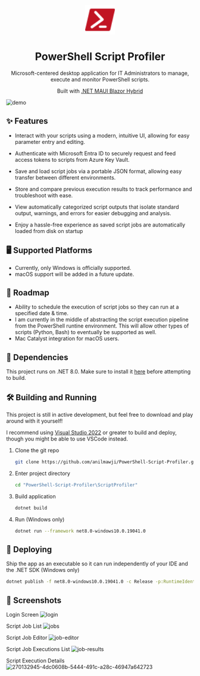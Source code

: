 <div align="center">
  <img alt="logo" src="ScriptProfiler/Resources/Images/powershell_red.svg" width="80" />
</div>
<h1 align="center">
  PowerShell Script Profiler
</h1>
<p align="center">
  Microsoft-centered desktop application for IT Administrators to manage, execute and monitor PowerShell scripts.
</p>
<p align="center">
  Built with <a href="https://learn.microsoft.com/en-us/dotnet/maui/what-is-maui?view=net-maui-8.0">.NET MAUI Blazor Hybrid</a>
</p>

![demo](https://github.com/anilmawji/PowerShell-Script-Runner/assets/36245645/9c2ef69e-27a2-4085-b594-82332d4d4272)

## ✨ Features

- Interact with your scripts using a modern, intuitive UI, allowing for easy parameter entry and editing.

- Authenticate with Microsoft Entra ID to securely request and feed access tokens to scripts from Azure Key Vault.

- Save and load script jobs via a portable JSON format, allowing easy transfer between different environments.

- Store and compare previous execution results to track performance and troubleshoot with ease.

- View automatically categorized script outputs that isolate standard output, warnings, and errors for easier debugging and analysis.

- Enjoy a hassle-free experience as saved script jobs are automatically loaded from disk on startup

## 🖥️ Supported Platforms

- Currently, only Windows is officially supported.
- macOS support will be added in a future update.

## 📌 Roadmap

- Ability to schedule the execution of script jobs so they can run at a specified date & time.
- I am currently in the middle of abstracting the script execution pipeline from the PowerShell runtine environment. This will allow other types of scripts (Python, Bash) to eventually be supported as well.
- Mac Catalyst integration for macOS users.

## 🔗 Dependencies

This project runs on .NET 8.0. Make sure to install it [here](https://dotnet.microsoft.com/en-us/download/dotnet/8.0)  before attempting to build.

## 🛠 Building and Running

This project is still in active development, but feel free to download and play around with it yourself!

I recommend using [Visual Studio 2022](https://visualstudio.microsoft.com/vs/) or greater to build and deploy, though you might be able to use VSCode instead.

1. Clone the git repo

   ```sh
   git clone https://github.com/anilmawji/PowerShell-Script-Profiler.git
   ```

2. Enter project directory

   ```sh
   cd "PowerShell-Script-Profiler\ScriptProfiler"
   ```

3. Build application

   ```sh
   dotnet build
   ```

4. Run (Windows only)

   ```sh
   dotnet run --framework net8.0-windows10.0.19041.0
   ```

## 🚀 Deploying

Ship the app as an executable so it can run independently of your IDE and the .NET SDK (Windows only)

   ```sh
   dotnet publish -f net8.0-windows10.0.19041.0 -c Release -p:RuntimeIdentifierOverride=win10-x64 -p:WindowsPackageType=None -p:WindowsAppSDKSelfContained=true
   ```

## 📸 Screenshots

Login Screen
![login](https://github.com/anilmawji/ITPortal/assets/36245645/6e43a489-54a7-4bd1-a095-26491ef70cd1)

Script Job List
![jobs](https://github.com/anilmawji/ITPortal/assets/36245645/f1152d13-a7a1-4705-957e-e21470831d8e)

Script Job Editor
![job-editor](https://github.com/anilmawji/ITPortal/assets/36245645/497aac0f-5988-47a8-85b9-d6892e7dc5a7)

Script Job Executions List
![job-results](https://github.com/anilmawji/ITPortal/assets/36245645/15aafb8b-ca2f-486c-b8a0-58b41d081699)

Script Execution Details
![270132945-4dc0608b-5444-491c-a28c-46947a642723](https://github.com/anilmawji/PowerShell-Script-Runner/assets/36245645/55984ffd-a996-4ed5-9d63-65803e94ca92)
